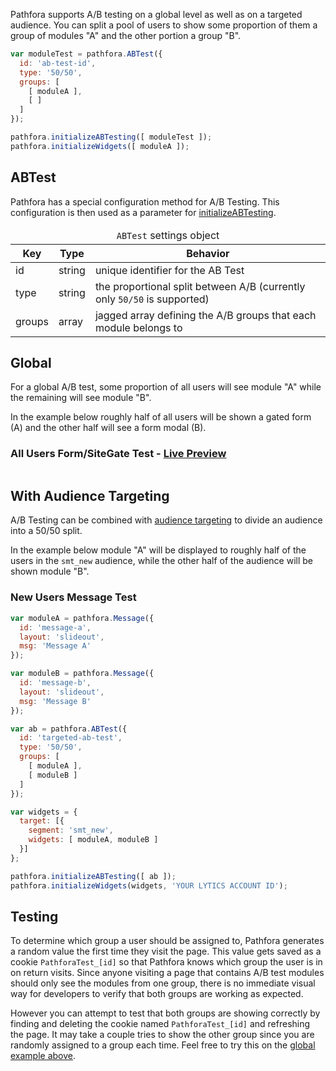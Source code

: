 Pathfora supports A/B testing on a global level as well as on a targeted audience. You can split a pool of users to show some proportion of them a group of modules "A" and the other portion a group "B".


``` javascript
var moduleTest = pathfora.ABTest({
  id: 'ab-test-id',
  type: '50/50',
  groups: [
    [ moduleA ],
    [ ]
  ]
});

pathfora.initializeABTesting([ moduleTest ]);
pathfora.initializeWidgets([ moduleA ]);
```

## ABTest

Pathfora has a special configuration method for A/B Testing. This configuration is then used as a parameter for [initializeABTesting](/api/methods/#initializeabtesting).

<table>
  <thead>
    <tr>
      <td colspan="3" align="center"><code>ABTest</code> settings object</td>
    </tr>
    <tr>
      <th>Key</th>
      <th>Type</th>
      <th>Behavior</th>
    </tr>
  </thead>

  <tr>
    <td>id</td>
    <td>string</td>
    <td>unique identifier for the AB Test</td>
  </tr>
  <tr>
    <td>type</td>
    <td>string</td>
    <td>the proportional split between A/B (currently only <code>50/50</code> is supported)</td>
  </tr>
  <tr>
    <td>groups</td>
    <td>array</td>
    <td>jagged array defining the A/B groups that each module belongs to</td>
  </tr>
</table>


## Global
For a global A/B test, some proportion of all users will see module "A" while the remaining will see module "B". 

In the example below roughly half of all users will be shown a gated form (A) and the other half will see a form modal (B).

### All Users Form/SiteGate Test - [Live Preview](examples/preview/ab-testing/global.html)

<pre data-src="../examples/src/ab-testing/global.js"></pre>


## With Audience Targeting
A/B Testing can be combined with [audience targeting](targeting.md) to divide an audience into a 50/50 split. 

In the example below module "A" will be displayed to roughly half of the users in the `smt_new` audience, while the other half of the audience will be shown module "B".


### New Users Message Test

``` javascript
var moduleA = pathfora.Message({
  id: 'message-a',
  layout: 'slideout',
  msg: 'Message A'
});

var moduleB = pathfora.Message({
  id: 'message-b',
  layout: 'slideout',
  msg: 'Message B'
});

var ab = pathfora.ABTest({
  id: 'targeted-ab-test',
  type: '50/50',
  groups: [
    [ moduleA ],
    [ moduleB ]
  ]
});

var widgets = {
  target: [{
    segment: 'smt_new',
    widgets: [ moduleA, moduleB ]
  }]
};

pathfora.initializeABTesting([ ab ]);
pathfora.initializeWidgets(widgets, 'YOUR LYTICS ACCOUNT ID');
```

## Testing
To determine which group a user should be assigned to, Pathfora generates a random value the first time they visit the page. This value gets saved as a cookie `PathforaTest_[id]` so that Pathfora knows which group the user is in on return visits. Since anyone visiting a page that contains A/B test modules should only see the modules from one group, there is no immediate visual way for developers to verify that both groups are working as expected. 

However you can attempt to test that both groups are showing correctly by finding and deleting the cookie named `PathforaTest_[id]` and refreshing the page. It may take a couple tries to show the other group since you are randomly assigned to a group each time. Feel free to try this on the [global example above](examples/preview/ab-testing/global.html).

